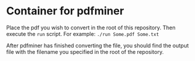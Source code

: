 # Container for pdfminer

Place the pdf you wish to convert in the root of this repository. Then execute the ```run``` script. For example:
```./run Some.pdf Some.txt```

After pdfminer has finished converting the file, you should find the output file with the filename you specified in the root of the repository.
